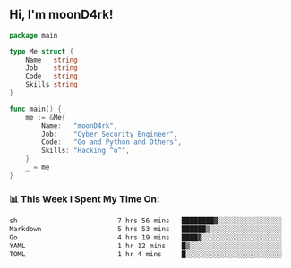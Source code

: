 <h2> Hi, I'm moonD4rk!</h2>

```go
package main

type Me struct {
	Name   string
	Job    string
	Code   string
	Skills string
}

func main() {
	me := &Me{
		Name:   "moonD4rk",
		Job:    "Cyber Security Engineer",
		Code:   "Go and Python and Others",
		Skills: "Hacking ^o^",
	}
	_ = me
}
```

<h3>📊 This Week I Spent My Time On:</h3>
<!-- <img align='right' src="https://github-readme-stats.vercel.app/api?username=moond4rk&show_icons=true&theme=radical", width="300" height="150"> -->

<!--START_SECTION:waka-->

```txt
sh                         7 hrs 56 mins   ████████▓░░░░░░░░░░░░░░░░   34.15 %
Markdown                   5 hrs 53 mins   ██████▒░░░░░░░░░░░░░░░░░░   25.31 %
Go                         4 hrs 19 mins   ████▓░░░░░░░░░░░░░░░░░░░░   18.58 %
YAML                       1 hr 12 mins    █▒░░░░░░░░░░░░░░░░░░░░░░░   05.21 %
TOML                       1 hr 4 mins     █░░░░░░░░░░░░░░░░░░░░░░░░   04.59 %
```

<!--END_SECTION:waka-->


